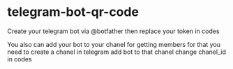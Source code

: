 # telegram-bot-qr-code


Create your telegram bot via @botfather then replace your token in codes 


You also can add your bot to your chanel for getting members for that you need to 
  create a chanel in telegram 
  add bot to that chanel 
  change chanel_id in codes 
